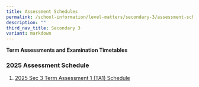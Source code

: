 ```yaml
---
title: Assessment Schedules
permalink: /school-information/level-matters/secondary-3/assessment-schedules/
description: ""
third_nav_title: Secondary 3
variant: markdown
---
```

**Term Assessments and Examination Timetables**  

### 2025 Assessment Schedule

1. [2025 Sec 3 Term Assessment 1 (TA1) Schedule](/files/Examination%20Timetables/2025%20Exam%20Timetables/Term%20Assessments/Sec_3_TA1_Schedule.pdf)